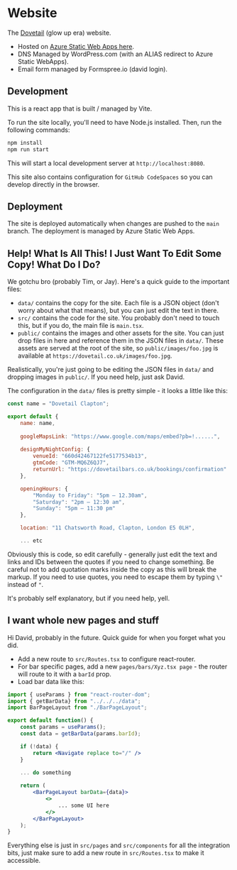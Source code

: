 # Website

The [Dovetail](https://dovetail.co.uk) (glow up era) website.

- Hosted on [Azure Static Web Apps here](https://portal.azure.com/#@daviddavidwhitneyco292.onmicrosoft.com/resource/subscriptions/19148c60-3e4a-465a-bfc0-06941727ea7e/resourcegroups/StaticSites/providers/Microsoft.Web/staticSites/dovetail/staticsite).
- DNS Managed by WordPress.com (with an ALIAS redirect to Azure Static WebApps).
- Email form managed by Formspree.io (david login).

## Development

This is a react app that is built / managed by Vite.

To run the site locally, you'll need to have Node.js installed. Then, run the following commands:

```bash
npm install
npm run start
```

This will start a local development server at `http://localhost:8080`.

This site also contains configuration for `GitHub CodeSpaces` so you can develop directly in the browser.

## Deployment

The site is deployed automatically when changes are pushed to the `main` branch. The deployment is managed by Azure Static Web Apps.

## Help! What Is All This! I Just Want To Edit Some Copy! What Do I Do?

We gotchu bro (probably Tim, or Jay). Here's a quick guide to the important files:

- `data/` contains the copy for the site. Each file is a JSON object (don't worry about what that means), but you can just edit the text in there.
- `src/` contains the code for the site. You probably don't need to touch this, but if you do, the main file is `main.tsx`.
- `public/` contains the images and other assets for the site. You can just drop files in here and reference them in the JSON files in `data/`. These assets are served at the root of the site, so `public/images/foo.jpg` is available at `https://dovetail.co.uk/images/foo.jpg`.

Realistically, you're just going to be editing the JSON files in `data/` and dropping images in `public/`. If you need help, just ask David.

The configuration in the `data/` files is pretty simple - it looks a little like this:

```jsx
const name = "Dovetail Clapton";

export default {
    name: name,
    
    googleMapsLink: "https://www.google.com/maps/embed?pb=!......",
    
    designMyNightConfig: {
        venueId: "660d42467122fe5177534b13",
        gtmCode: "GTM-MQ6Z6QJ7",
        returnUrl: "https://dovetailbars.co.uk/bookings/confirmation"
    },

    openingHours: {
        "Monday to Friday": "5pm – 12.30am",
        "Saturday": "2pm – 12:30 am",
        "Sunday": "5pm – 11:30 pm"
    },

    location: "11 Chatsworth Road, Clapton, London E5 0LH",

    ... etc
```

Obviously this is code, so edit carefully - generally just edit the text and links and IDs between the quotes if you need to change something. Be careful not to add quotation marks inside the copy as this will break the markup.
If you need to use quotes, you need to escape them by typing `\"` instead of `"`.

It's probably self explanatory, but if you need help, yell.

## I want whole new pages and stuff

Hi David, probably in the future. Quick guide for when you forget what you did.

- Add a new route to `src/Routes.tsx` to configure react-router.
- For bar specific pages, add a new `pages/bars/Xyz.tsx page` - the router will route to it with a `barId` prop.
- Load bar data like this:

```jsx
import { useParams } from "react-router-dom";
import { getBarData} from "../../../data";
import BarPageLayout from "./BarPageLayout";

export default function() {
    const params = useParams();
    const data = getBarData(params.barId);

    if (!data) {
        return <Navigate replace to="/" />
    }

    ... do something
    
    return (
        <BarPageLayout barData={data}>
            <>
                ... some UI here
            </>
        </BarPageLayout>
    );
}
```

Everything else is just in `src/pages` and `src/components` for all the integration bits, just make sure to add a new route in `src/Routes.tsx` to make it accessible.
